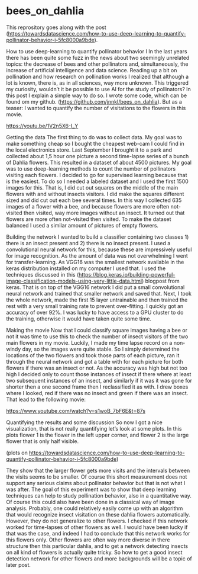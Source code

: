 # bees_on_dahlia
This reprository goes along with the post (https://towardsdatascience.com/how-to-use-deep-learning-to-quantify-pollinator-behavior-i-5fc8000a9bde).


How to use deep-learning to quantify pollinator behavior I
In the last years there has been quite some fuzz in the news about two seemingly unrelated topics: the decrease of bees and other pollinators and, simultaneously, the increase of artificial intelligence and data science. Reading up a bit on pollination and how research on pollination works I realized that although a lot is known, there is, as in all sciences, way more unknown. This triggered my curiosity, wouldn’t it be possible to use AI for the study of pollinators? In this post I explain a simple way to do so. I wrote some code, which can be found om my github. (https://github.com/jnnkl/bees_on_dahlia). But as a teaser: I wanted to quantify the number of visitations to the flowers in this movie. 

https://youtu.be/1V2n5X6-I_Y


Getting the  data
The first thing to do was to collect data. My goal was to make something cheap so I bought the cheapest web-cam I could find in the local electronics store. Last September I brought it to a park and collected about 1,5 hour one picture a second time-lapse series of a bunch of Dahlia flowers. This resulted in a dataset of about 4500 pictures. My goal was to use deep-learning methods to count the number of pollinators visiting each flowers. I decided to go for supervised learning because that is the easiest. To do so I needed a labeled dataset and I used the first 1500 images for this. That is, I did cut out squares on the middle of the main flowers with and without insects visitors. I did make the squares different sized and did cut out each bee several times. In this way I collected 635 images of a flower with a bee, and because flowers are more often not-visited then visited, way more images without an insect. It turned out that flowers are more often not-visited then visited. To make the dataset balanced I used a similar amount of pictures of empty flowers.

Building the network
I wanted to build a classifier containing two classes 1) there is an insect present and 2) there is no insect present. I used a convolutional neural network for this, because these are impressively useful for image recognition. As the amount of data was not overwhelming I went for transfer-learning. As VGG16 was the smallest network available in the keras distribution installed on my computer I used that. I used the techniques discussed in this (https://blog.keras.io/building-powerful-image-classification-models-using-very-little-data.html) blogpost from keras. That is on top of the VGG16 network I did put a small convolutional neural network and trained that smaller network and saved that. Next, I took the whole network, made the first 15 layer untrainable and then trained the rest with a very small training rate to prevent over-fitting. I quickly got an accuracy of over 92%. I was lucky to have access to a GPU cluster to do the training, otherwise it would have taken quite some time.

Making the movie
Now that I could classify square images having a bee or not it was time to use this to check the number of insect visitors of the two main flowers in my movie. Luckily, I made my time lapse record on a non-windy day, so the images were quite stable. So I simply determined the locations of the two flowers and took those parts of each picture, ran it through the neural network and got a table with for each picture for both flowers if there was an insect or not. As the accuracy was high but not too high I decided only to count those instances of insect if there where at least two subsequent instances of an insect, and similarly if it was it was gone for shorter then a one second  frame then I reclassified it as with. I drew boxes where I looked, red if there was no insect and green if there was an insect. That lead to the following movie:

https://www.youtube.com/watch?v=s1woB_7bF6E&t=87s

Quantifying the results and some discussion
So now I got a nice visualization, that is not really quantifying let’s look at some plots. In this plots flower 1 is the flower in the left upper corner, and flower 2 is the large flower that is only half visible.

(plots on https://towardsdatascience.com/how-to-use-deep-learning-to-quantify-pollinator-behavior-i-5fc8000a9bde)

They show that the larger flower gets more visits and the intervals between the visits seems to be smaller. Of course this short measurement does not support any serious claims about pollinator behavior but that is not what I was after. The goal of this experiment was to show that deep learning techniques can help to study pollination behavior, also in a quantitative way. Of course this could also have been done in a classical way of image analysis. Probably, one could relatively easily come up with an algorithm that would recognize insect visitation on these dahlia flowers automatically. However, they do not generalize to other flowers. I checked if this network worked for time-lapses of other flowers as well. I would have been lucky if that was the case, and indeed I had to conclude that this network works for this flowers only. Other flowers are often way more diverse in there structure then this particular dahlia, and to get a network detecting insects on all kind of flowers is actually quite tricky. So how to get a good insect detection network for other flowers and more backgrounds will be a topic of later post.
